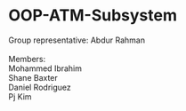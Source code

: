 # OOP-ATM-Subsystem

Group representative: Abdur Rahman<br />
<br />
Members:<br />
Mohammed Ibrahim<br />
Shane Baxter<br />
Daniel Rodriguez<br />
Pj Kim 
